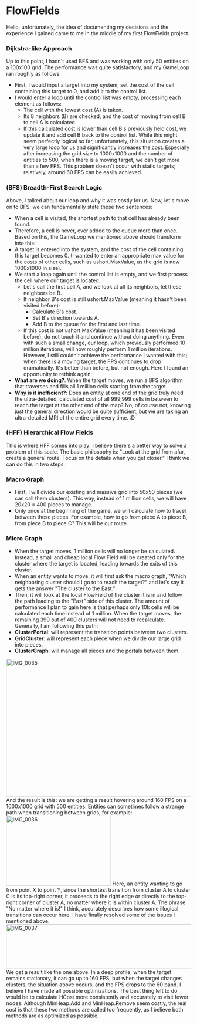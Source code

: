 # FlowFields

Hello, unfortunately, the idea of documenting my decisions and the experience I gained came to me in the middle of my first FlowFields project.

### Dijkstra-like Approach
Up to this point, I hadn't used BFS and was working with only 50 entities on a 100x100 grid. The performance was quite satisfactory, and my GameLoop ran roughly as follows:
 * First, I would input a target into my system, set the cost of the cell containing this target to 0, and add it to the control list.
 * I would enter a loop until the control list was empty, processing each element as follows:
   * The cell with the lowest cost (A) is taken.
   * Its 8 neighbors (B) are checked, and the cost of moving from cell B to cell A is calculated.
   * If this calculated cost is lower than cell B's previously held cost, we update it and add cell B back to the control list.
While this might seem perfectly logical so far, unfortunately, this situation creates a very large loop for us and significantly increases the cost. Especially after increasing the grid size to 1000x1000 and the number of entities to 500, when there is a moving target, we can't get more than a few FPS. This problem doesn't occur with static targets; relatively, around 60 FPS can be easily achieved.
### (BFS) Breadth-First Search Logic
Above, I talked about our loop and why it was costly for us. Now, let's move on to BFS; we can fundamentally state these two sentences:
 * When a cell is visited, the shortest path to that cell has already been found.
 * Therefore, a cell is never, ever added to the queue more than once.
Based on this, the GameLoop we mentioned above should transform into this:
 * A target is entered into the system, and the cost of the cell containing this target becomes 0. (I wanted to enter an appropriate max value for the costs of other cells, such as ushort.MaxValue, as the grid is now 1000x1000 in size).
 * We start a loop again until the control list is empty, and we first process the cell where our target is located.
   * Let's call the first cell A, and we look at all its neighbors, let these neighbors be B.
   * If neighbor B's cost is still ushort.MaxValue (meaning it hasn't been visited before):
     * Calculate B's cost.
     * Set B's direction towards A.
     * Add B to the queue for the first and last time.
   * If this cost is not ushort.MaxValue (meaning it has been visited before), do not touch it and continue without doing anything.
Even with such a small change, our loop, which previously performed 10 million iterations, will now roughly perform 1 million iterations.
However, I still couldn't achieve the performance I wanted with this; when there is a moving target, the FPS continues to drop dramatically. It's better than before, but not enough.
Here I found an opportunity to rethink again:
 * **What are we doing?**: When the target moves, we run a BFS algorithm that traverses and fills all 1 million cells starting from the target.
 * **Why is it inefficient?**: Does an entity at one end of the grid truly need the ultra-detailed, calculated cost of all 999,999 cells in between to reach the target at the other end of the map? No, of course not; knowing just the general direction would be quite sufficient, but we are taking an ultra-detailed MRI of the entire grid every time. :D
### (HFF) Hierarchical Flow Fields
This is where HFF comes into play; I believe there's a better way to solve a problem of this scale.
The basic philosophy is: "Look at the grid from afar, create a general route. Focus on the details when you get closer."
I think we can do this in two steps:
### Macro Graph
 * First, I will divide our existing and massive grid into 50x50 pieces (we can call them clusters). This way, instead of 1 million cells, we will have 20x20 = 400 pieces to manage.
 * Only once at the beginning of the game, we will calculate how to travel between these pieces. For example, how to go from piece A to piece B, from piece B to piece C? This will be our route.
### Micro Graph
 * When the target moves, 1 million cells will no longer be calculated. Instead, a small and cheap local Flow Field will be created only for the cluster where the target is located, leading towards the exits of this cluster.
 * When an entity wants to move, it will first ask the macro graph, "Which neighboring cluster should I go to to reach the target?" and let's say it gets the answer "The cluster to the East."
 * Then, it will look at the local FlowField of the cluster it is in and follow the path leading to the "East" side of this cluster.
The amount of performance I plan to gain here is that perhaps only 10k cells will be calculated each time instead of 1 million. When the target moves, the remaining 399 out of 400 clusters will not need to recalculate.
Generally, I am following this path:
 * **ClusterPortal**: will represent the transition points between two clusters.
 * **GridCluster**: will represent each piece when we divide our large grid into pieces.
 * **ClusterGraph**: will manage all pieces and the portals between them.

<img width="968" height="376" alt="IMG_0035" src="https://github.com/user-attachments/assets/138b6cf7-53bd-4341-ac80-184e02ca0694" />
And the result is this: we are getting a result hovering around 160 FPS on a 1000x1000 grid with 500 entities. Entities can sometimes follow a strange path when transitioning between grids, for example:

<img width="286" height="191" alt="IMG_0036" src="https://github.com/user-attachments/assets/acbc3a53-b39d-4cb9-a2f0-dfdf675c3515" />
Here, an entity wanting to go from point X to point Y, since the shortest transition from cluster A to cluster C is its top-right corner, it proceeds to the right edge or directly to the top-right corner of cluster A, no matter where it is within cluster A. The phrase "No matter where it is!" I think, accurately describes how some illogical transitions can occur here.
I have finally resolved some of the issues I mentioned above.

<img width="1396" height="122" alt="IMG_0037" src="https://github.com/user-attachments/assets/e1287959-3a3b-4fd5-b416-7fe7b23dd00f" />
We get a result like the one above. In a deep profile, when the target remains stationary, it can go up to 160 FPS, but when the target changes clusters, the situation above occurs, and the FPS drops to the 60 band. I believe I have made all possible optimizations. The best thing left to do would be to calculate HCost more consistently and accurately to visit fewer nodes. Although MinHeap.Add and MinHeap.Remove seem costly, the real cost is that these two methods are called too frequently, as I believe both methods are as optimized as possible.
